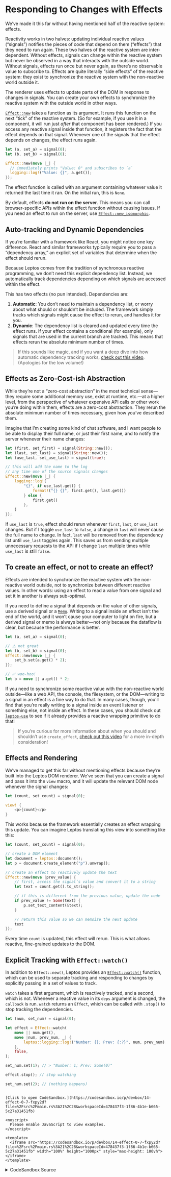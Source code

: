 # Responding to Changes with Effects

We’ve made it this far without having mentioned half of the reactive system: effects.

Reactivity works in two halves: updating individual reactive values (“signals”) notifies the pieces of code that depend on them (“effects”) that they need to run again. These two halves of the reactive system are inter-dependent. Without effects, signals can change within the reactive system but never be observed in a way that interacts with the outside world. Without signals, effects run once but never again, as there’s no observable value to subscribe to. Effects are quite literally “side effects” of the reactive system: they exist to synchronize the reactive system with the non-reactive world outside it.

The renderer uses effects to update parts of the DOM in response to changes in signals. You can create your own effects to synchronize the reactive system with the outside world in other ways.

[`Effect::new`](https://docs.rs/leptos/latest/leptos/reactive/effect/struct.Effect.html) takes a function as its argument. It runs this function on the next “tick” of the reactive system. (So for example, if you use it in a component, it will run just _after_ that component has been rendered.) If you access any reactive signal inside that function, it registers the fact that the effect depends on that signal. Whenever one of the signals that the effect depends on changes, the effect runs again.

```rust
let (a, set_a) = signal(0);
let (b, set_b) = signal(0);

Effect::new(move |_| {
  // immediately prints "Value: 0" and subscribes to `a`
  logging::log!("Value: {}", a.get());
});
```

The effect function is called with an argument containing whatever value it returned the last time it ran. On the initial run, this is `None`.

By default, effects **do not run on the server**. This means you can call browser-specific APIs within the effect function without causing issues. If you need an effect to run on the server, use [`Effect::new_isomorphic`](https://docs.rs/leptos/latest/leptos/reactive/effect/struct.Effect.html#method.new_isomorphic).

## Auto-tracking and Dynamic Dependencies

If you’re familiar with a framework like React, you might notice one key difference. React and similar frameworks typically require you to pass a “dependency array,” an explicit set of variables that determine when the effect should rerun.

Because Leptos comes from the tradition of synchronous reactive programming, we don’t need this explicit dependency list. Instead, we automatically track dependencies depending on which signals are accessed within the effect.

This has two effects (no pun intended). Dependencies are:

1. **Automatic**: You don’t need to maintain a dependency list, or worry about what should or shouldn’t be included. The framework simply tracks which signals might cause the effect to rerun, and handles it for you.
2. **Dynamic**: The dependency list is cleared and updated every time the effect runs. If your effect contains a conditional (for example), only signals that are used in the current branch are tracked. This means that effects rerun the absolute minimum number of times.

> If this sounds like magic, and if you want a deep dive into how automatic dependency tracking works, [check out this video](https://www.youtube.com/watch?v=GWB3vTWeLd4). (Apologies for the low volume!)

## Effects as Zero-Cost-ish Abstraction

While they’re not a “zero-cost abstraction” in the most technical sense—they require some additional memory use, exist at runtime, etc.—at a higher level, from the perspective of whatever expensive API calls or other work you’re doing within them, effects are a zero-cost abstraction. They rerun the absolute minimum number of times necessary, given how you’ve described them.

Imagine that I’m creating some kind of chat software, and I want people to be able to display their full name, or just their first name, and to notify the server whenever their name changes:

```rust
let (first, set_first) = signal(String::new());
let (last, set_last) = signal(String::new());
let (use_last, set_use_last) = signal(true);

// this will add the name to the log
// any time one of the source signals changes
Effect::new(move |_| {
    logging::log!(
        "{}", if use_last.get() {
            format!("{} {}", first.get(), last.get())
        } else {
            first.get()
        },
    )
});
```

If `use_last` is `true`, effect should rerun whenever `first`, `last`, or `use_last` changes. But if I toggle `use_last` to `false`, a change in `last` will never cause the full name to change. In fact, `last` will be removed from the dependency list until `use_last` toggles again. This saves us from sending multiple unnecessary requests to the API if I change `last` multiple times while `use_last` is still `false`.

## To create an effect, or not to create an effect?

Effects are intended to synchronize the reactive system with the non-reactive world outside, not to synchronize between different reactive values. In other words: using an effect to read a value from one signal and set it in another is always sub-optimal.

If you need to define a signal that depends on the value of other signals, use a derived signal or a [`Memo`](https://docs.rs/leptos/latest/leptos/reactive/computed/struct.Memo.html). Writing to a signal inside an effect isn’t the end of the world, and it won’t cause your computer to light on fire, but a derived signal or memo is always better—not only because the dataflow is clear, but because the performance is better.

```rust
let (a, set_a) = signal(0);

// ⚠️ not great
let (b, set_b) = signal(0);
Effect::new(move |_| {
    set_b.set(a.get() * 2);
});

// ✅ woo-hoo!
let b = move || a.get() * 2;
```

If you need to synchronize some reactive value with the non-reactive world outside—like a web API, the console, the filesystem, or the DOM—writing to a signal in an effect is a fine way to do that. In many cases, though, you’ll find that you’re really writing to a signal inside an event listener or something else, not inside an effect. In these cases, you should check out [`leptos-use`](https://leptos-use.rs/) to see if it already provides a reactive wrapping primitive to do that!

> If you’re curious for more information about when you should and shouldn’t use `create_effect`, [check out this video](https://www.youtube.com/watch?v=aQOFJQ2JkvQ) for a more in-depth consideration!

## Effects and Rendering

We’ve managed to get this far without mentioning effects because they’re built into the Leptos DOM renderer. We’ve seen that you can create a signal and pass it into the `view` macro, and it will update the relevant DOM node whenever the signal changes:

```rust
let (count, set_count) = signal(0);

view! {
    <p>{count}</p>
}
```

This works because the framework essentially creates an effect wrapping this update. You can imagine Leptos translating this view into something like this:

```rust
let (count, set_count) = signal(0);

// create a DOM element
let document = leptos::document();
let p = document.create_element("p").unwrap();

// create an effect to reactively update the text
Effect::new(move |prev_value| {
    // first, access the signal’s value and convert it to a string
    let text = count.get().to_string();

    // if this is different from the previous value, update the node
    if prev_value != Some(text) {
        p.set_text_content(&text);
    }

    // return this value so we can memoize the next update
    text
});
```

Every time `count` is updated, this effect will rerun. This is what allows reactive, fine-grained updates to the DOM.

## Explicit Tracking with `Effect::watch()`

In addition to `Effect::new()`, Leptos provides an [`Effect::watch()`](https://docs.rs/leptos/latest/leptos/reactive/effect/struct.Effect.html#method.watch) function, which can be used to separate tracking and responding to changes by explicitly passing in a set of values to track.

`watch` takes a first argument, which is reactively tracked, and a second, which is not. Whenever a reactive value in its `deps` argument is changed, the `callback` is run. `watch` returns an `Effect`, which can be called with `.stop()` to stop tracking the dependencies.

```rust
let (num, set_num) = signal(0);

let effect = Effect::watch(
    move || num.get(),
    move |num, prev_num, _| {
        leptos::logging::log!("Number: {}; Prev: {:?}", num, prev_num);
    },
    false,
);

set_num.set(1); // > "Number: 1; Prev: Some(0)"

effect.stop(); // stop watching

set_num.set(2); // (nothing happens)
```

```admonish sandbox title="Live example" collapsible=true

[Click to open CodeSandbox.](https://codesandbox.io/p/devbox/14-effect-0-7-fxpy2d?file=%2Fsrc%2Fmain.rs%3A21%2C28&workspaceId=478437f3-1f86-4b1e-b665-5c27a31451fb)

<noscript>
  Please enable JavaScript to view examples.
</noscript>

<template>
  <iframe src="https://codesandbox.io/p/devbox/14-effect-0-7-fxpy2d?file=%2Fsrc%2Fmain.rs%3A21%2C28&workspaceId=478437f3-1f86-4b1e-b665-5c27a31451fb" width="100%" height="1000px" style="max-height: 100vh"></iframe>
</template>

```

<details>
<summary>CodeSandbox Source</summary>

```rust
use leptos::html::Input;
use leptos::prelude::*;

#[derive(Copy, Clone)]
struct LogContext(RwSignal<Vec<String>>);

#[component]
fn App() -> impl IntoView {
    // Just making a visible log here
    // You can ignore this...
    let log = RwSignal::<Vec<String>>::new(vec![]);
    let logged = move || log.get().join("\n");

    // the newtype pattern isn't *necessary* here but is a good practice
    // it avoids confusion with other possible future `RwSignal<Vec<String>>` contexts
    // and makes it easier to refer to it
    provide_context(LogContext(log));

    view! {
        <CreateAnEffect/>
        <pre>{logged}</pre>
    }
}

#[component]
fn CreateAnEffect() -> impl IntoView {
    let (first, set_first) = signal(String::new());
    let (last, set_last) = signal(String::new());
    let (use_last, set_use_last) = signal(true);

    // this will add the name to the log
    // any time one of the source signals changes
    Effect::new(move |_| {
        log(if use_last.get() {
            let first = first.read();
            let last = last.read();
            format!("{first} {last}")
        } else {
            first.get()
        })
    });

    view! {
        <h1>
            <code>"create_effect"</code>
            " Version"
        </h1>
        <form>
            <label>
                "First Name"
                <input
                    type="text"
                    name="first"
                    prop:value=first
                    on:change:target=move |ev| set_first.set(ev.target().value())
                />
            </label>
            <label>
                "Last Name"
                <input
                    type="text"
                    name="last"
                    prop:value=last
                    on:change:target=move |ev| set_last.set(ev.target().value())
                />
            </label>
            <label>
                "Show Last Name"
                <input
                    type="checkbox"
                    name="use_last"
                    prop:checked=use_last
                    on:change:target=move |ev| set_use_last.set(ev.target().checked())
                />
            </label>
        </form>
    }
}

#[component]
fn ManualVersion() -> impl IntoView {
    let first = NodeRef::<Input>::new();
    let last = NodeRef::<Input>::new();
    let use_last = NodeRef::<Input>::new();

    let mut prev_name = String::new();
    let on_change = move |_| {
        log("      listener");
        let first = first.get().unwrap();
        let last = last.get().unwrap();
        let use_last = use_last.get().unwrap();
        let this_one = if use_last.checked() {
            format!("{} {}", first.value(), last.value())
        } else {
            first.value()
        };

        if this_one != prev_name {
            log(&this_one);
            prev_name = this_one;
        }
    };

    view! {
        <h1>"Manual Version"</h1>
        <form on:change=on_change>
            <label>"First Name" <input type="text" name="first" node_ref=first/></label>
            <label>"Last Name" <input type="text" name="last" node_ref=last/></label>
            <label>
                "Show Last Name" <input type="checkbox" name="use_last" checked node_ref=use_last/>
            </label>
        </form>
    }
}

fn log(msg: impl std::fmt::Display) {
    let log = use_context::<LogContext>().unwrap().0;
    log.update(|log| log.push(msg.to_string()));
}

fn main() {
    leptos::mount::mount_to_body(App)
}
```

</details>
</preview>
